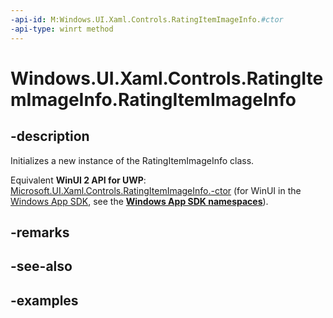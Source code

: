 ```yaml
---
-api-id: M:Windows.UI.Xaml.Controls.RatingItemImageInfo.#ctor
-api-type: winrt method
---
```


<!-- Method syntax.
public RatingItemImageInfo.RatingItemImageInfo()
-->

# Windows.UI.Xaml.Controls.RatingItemImageInfo.RatingItemImageInfo

## -description

Initializes a new instance of the RatingItemImageInfo class.

Equivalent **WinUI 2 API for UWP**: [Microsoft.UI.Xaml.Controls.RatingItemImageInfo.-ctor](/windows/winui/api/microsoft.ui.xaml.controls.ratingitemimageinfo.-ctor) (for WinUI in the [Windows App SDK](/windows/apps/windows-app-sdk/), see the **[Windows App SDK namespaces](/windows/windows-app-sdk/api/winrt/)**).

## -remarks

## -see-also

## -examples

